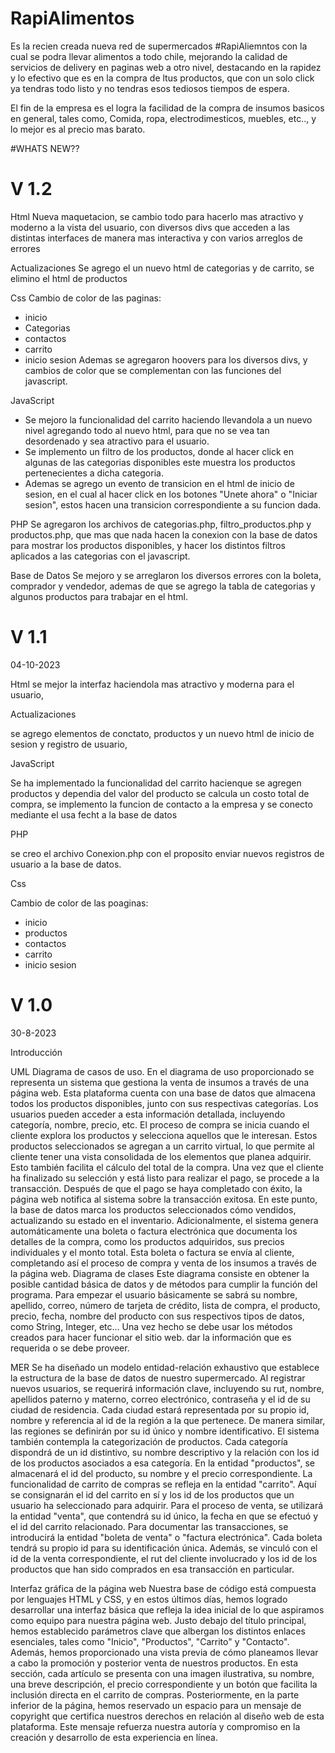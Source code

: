 # RapiAlimentos

Es la recien creada nueva red de supermercados #RapiAliemntos con la cual se podra llevar alimentos a todo chile,
mejorando la calidad de servicios de delivery en paginas web a otro nivel, destacando en la rapidez y lo efectivo que es en la compra de ltus productos, que con un solo click ya tendras todo listo y no tendras esos tediosos tiempos de espera. 

El fin de la empresa es el logra la facilidad de la compra de insumos basicos en general, tales como, Comida, ropa, electrodimesticos, muebles, etc.., y lo mejor es al precio mas barato. 


#WHATS NEW??

# V 1.2
Html
Nueva maquetacion, se cambio todo para hacerlo mas atractivo y moderno a la vista del usuario, con diversos divs que acceden a las 
distintas interfaces de manera mas interactiva y con varios arreglos de errores

Actualizaciones
Se agrego el un nuevo html  de categorias y de carrito, se elimino el html de productos

Css
Cambio de color de las paginas:
  - inicio
  - Categorias
  - contactos
  - carrito
  - inicio sesion
Ademas se agregaron hoovers para los diversos divs, y cambios de color que se complementan con las funciones del javascript.

JavaScript
- Se mejoro la funcionalidad del carrito haciendo llevandola a un nuevo nivel agregando todo al nuevo html, para que no se vea tan desordenado y sea atractivo para el usuario.
- Se implemento un filtro de los productos, donde al hacer click en algunas de las categorias disponibles este muestra los productos 
pertenecientes a dicha categoria.
- Ademas se agrego un evento de transicion en el html de inicio de sesion, en el cual al hacer click en los botones "Unete ahora" o 
"Iniciar sesion", estos hacen una transicion correspondiente a su funcion dada.

PHP
Se agregaron los archivos de categorias.php, filtro_productos.php y productos.php, que mas que nada hacen la conexion con la base de datos para mostrar los productos disponibles, y hacer los distintos filtros aplicados a las categorias con el javascript.

Base de Datos
Se mejoro y se arreglaron los diversos errores con la boleta, comprador y vendedor, ademas de que se agrego la tabla de categorias y algunos productos para trabajar en el html.

# V 1.1
04-10-2023

Html 
se mejor la interfaz haciendola mas atractivo y moderna para el usuario, 

Actualizaciones

se agrego elementos de conctato, productos y un nuevo html de inicio de sesion y registro de usuario,

JavaScript

Se ha implementado la funcionalidad del carrito hacienque se agregen productos y dependia del valor del producto se calcula un costo total de compra, se implemento la funcion de contacto a la empresa y se conecto mediante el usa fecht a la base de datos

PHP

se creo el archivo Conexion.php con el proposito enviar nuevos registros de usuario a la base de datos.

Css 

Cambio de color de las poaginas:
  - inicio
  - productos
  - contactos
  - carrito
  - inicio sesion
    




# V 1.0
30-8-2023






Introducción

UML
Diagrama de casos de uso.
En el diagrama de uso proporcionado se representa un sistema que gestiona la venta de insumos a través de una página web. Esta plataforma cuenta con una base de datos que almacena todos los productos disponibles, junto con sus respectivas categorías. Los usuarios pueden acceder a esta información detallada, incluyendo categoría, nombre, precio, etc.
El proceso de compra se inicia cuando el cliente explora los productos y selecciona aquellos que le interesan. Estos productos seleccionados se agregan a un carrito virtual, lo que permite al cliente tener una vista consolidada de los elementos que planea adquirir. Esto también facilita el cálculo del total de la compra.
Una vez que el cliente ha finalizado su selección y está listo para realizar el pago, se procede a la transacción. Después de que el pago se haya completado con éxito, la página web notifica al sistema sobre la transacción exitosa. En este punto, la base de datos marca los productos seleccionados cómo vendidos, actualizando su estado en el inventario.
Adicionalmente, el sistema genera automáticamente una boleta o factura electrónica que documenta los detalles de la compra, como los productos adquiridos, sus precios individuales y el monto total. Esta boleta o factura se envía al cliente, completando así el proceso de compra y venta de los insumos a través de la página web.
Diagrama de clases
Este diagrama consiste en obtener la posible cantidad básica de datos y de métodos para cumplir la función del programa.
Para empezar el usuario básicamente se sabrá su nombre, apellido, correo,  número de tarjeta de crédito, lista de compra, el producto, precio, fecha, nombre del producto con sus respectivos tipos de datos, como String, Integer, etc...
Una vez hecho se debe usar los métodos creados para hacer funcionar el sitio web. dar la información que es requerida o se debe proveer. 


MER
Se ha diseñado un modelo entidad-relación exhaustivo que establece la estructura de la base de datos de nuestro supermercado. Al registrar nuevos usuarios, se requerirá información clave, incluyendo su rut, nombre, apellidos paterno y materno, correo electrónico, contraseña y el id de su ciudad de residencia. Cada ciudad estará representada por su propio id, nombre y referencia al id de la región a la que pertenece. De manera similar, las regiones se definirán por su id único y nombre identificativo.
El sistema también contempla la categorización de productos. Cada categoría dispondrá de un id distintivo, su nombre descriptivo y la relación con los id de los productos asociados a esa categoría. En la entidad "productos", se almacenará el id del producto, su nombre y el precio correspondiente.
La funcionalidad de carrito de compras se refleja en la entidad "carrito". Aquí se consignarán el id del carrito en sí y los id de los productos que un usuario ha seleccionado para adquirir. Para el proceso de venta, se utilizará la entidad "venta", que contendrá su id único, la fecha en que se efectuó y el id del carrito relacionado.
Para documentar las transacciones, se introducirá la entidad "boleta de venta" o "factura electrónica". Cada boleta tendrá su propio id para su identificación única. Además, se vinculó con el id de la venta correspondiente, el rut del cliente involucrado y los id de los productos que han sido comprados en esa transacción en particular.




Interfaz gráfica de la página web
Nuestra base de código está compuesta por lenguajes HTML y CSS, y en estos últimos días, hemos logrado desarrollar una interfaz básica que refleja la idea inicial de lo que aspiramos como equipo para nuestra página web. Justo debajo del título principal, hemos establecido parámetros clave que albergan los distintos enlaces esenciales, tales como "Inicio", "Productos", "Carrito" y "Contacto". Además, hemos proporcionado una vista previa de cómo planeamos llevar a cabo la promoción y posterior venta de nuestros productos. En esta sección, cada artículo se presenta con una imagen ilustrativa, su nombre, una breve descripción, el precio correspondiente y un botón que facilita la inclusión directa en el carrito de compras. 
Posteriormente, en la parte inferior de la página, hemos reservado un espacio para un mensaje de copyright que certifica nuestros derechos en relación al diseño web de esta plataforma. Este mensaje refuerza nuestra autoría y compromiso en la creación y desarrollo de esta experiencia en línea.



